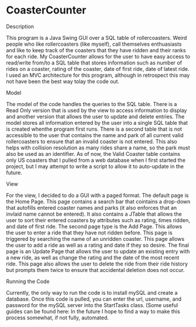 # CoasterCounter

Description

This program is a Java Swing GUI over a SQL table of rollercoasters.  Weird people who like rollercoasters (like myself), call themselves enthuasiasts and like to keep track of the coasters that they have ridden and their ranks for each ride.  My CoasterCounter allows for the user to have easy access to read/write from/to a SQL table that stores information such as number of rides on a coaster, rating of the coaster, date of first ride, date of latest ride.  I used an MVC architecture for this program, although in retrospect this may not have been the best way tolay the code out.

Model

The model of the code handles the queries to the SQL table.  There is a Read Only version that is used by the view to access information to display and another version that allows the user to update and delete entries.  The model stores all information entered by the user into a single SQL table that is created whenthe program first runs.  There is a second table that is not accessible to the user that contains the name and park of all current valid rollercoasters to ensure that an invalid coaster is not entered.  This also helps with collision resolution as many rides share a name, so the park must also be used as an identifier.  As of now, the Valid Coaster table contains only US coasters that I pulled from a web database when I first started the project, but I may attempt to write a script to allow it to auto-update in the future.

View

For the view, I decided to do a GUI with a paged format.  The default page is the Home Page.  This page contains a search bar that cointains a drop-down that autofills entered coaster names and parks (it also enforces that an invlaid name cannot be entered).  It also contains a JTable that allows the user to sort their entered coasters by attributes such as rating, times ridden, and date of first ride.  The second page type is the Add Page.  This allows the user to enter a ride that they have not ridden before.  This page is triggered by searching the name of an unridden coaster.  This page allows the user to add a ride as well as a rating and date if they so desire.  The final page is an Update Page that allows the user to update an existing entry with a new ride, as well as change the rating and the date of the most recent ride.  This page also allows the user to delete the ride from their ride history but prompts them twice to ensure that accidental deletion does not occur.

Running the Code

Currently, the only way to run the code is to install mySQL and create a database.  Once this code is pulled, you can enter the url, username, and password for the mySQL server into the StartTasks class. (Some useful guides can be found here:   In the future I hope to find a way to make this process somewhat, if not fully, automated.
